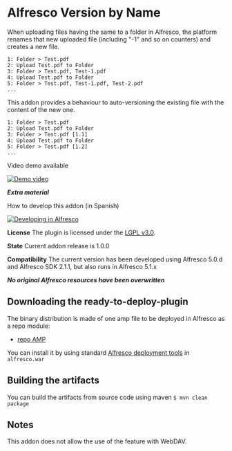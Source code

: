
Alfresco Version by Name
========================

When uploading files having the same to a folder in Alfresco, the platform renames that new uploaded file (including "-1" and so on counters) and creates a new file.

```
1: Folder > Test.pdf
2: Upload Test.pdf to Folder
3: Folder > Test.pdf, Test-1.pdf
4: Upload Test.pdf to Folder
5: Folder > Test.pdf, Test-1.pdf, Test-2.pdf
...
```

This addon provides a behaviour to auto-versioning the existing file with the content of the new one.

```
1: Folder > Test.pdf
2: Upload Test.pdf to Folder
3: Folder > Test.pdf [1.1]
4: Upload Test.pdf to Folder
5: Folder > Test.pdf [1.2]
...
```
Video demo available

[![Demo video](https://img.youtube.com/vi/27gjzEPOomo/0.jpg)](https://www.youtube.com/watch?v=27gjzEPOomo)

***Extra material***

How to develop this addon (in Spanish)

[![Developing in Alfresco](https://img.youtube.com/vi/ekPyWLFmip0/0.jpg)](https://www.youtube.com/watch?v=ekPyWLFmip0)


**License**
The plugin is licensed under the [LGPL v3.0](http://www.gnu.org/licenses/lgpl-3.0.html). 

**State**
Current addon release is 1.0.0

**Compatibility**
The current version has been developed using Alfresco 5.0.d and Alfresco SDK 2.1.1, but also runs in Alfresco 5.1.x

***No original Alfresco resources have been overwritten***


Downloading the ready-to-deploy-plugin
--------------------------------------
The binary distribution is made of one amp file to be deployed in Alfresco as a repo module:

* [repo AMP](https://github.com/keensoft/alfresco-version-by-name/releases/download/1.1.0/version-by-name-repo.amp)

You can install it by using standard [Alfresco deployment tools](http://docs.alfresco.com/community/tasks/dev-extensions-tutorials-simple-module-install-amp.html) in `alfresco.war`


Building the artifacts
----------------------
You can build the artifacts from source code using maven
```$ mvn clean package```


Notes
-----
This addon does not allow the use of the feature with WebDAV.